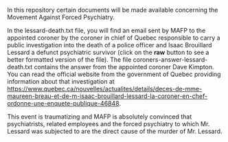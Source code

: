 In this repository certain documents will be made available concerning the Movement Against Forced Psychiatry.

In the lessard-death.txt file, you will find an email sent by MAFP to the appointed coroner by the coroner in chief of Quebec responsible to carry a public investigation into the death of a police officer and Isaac Brouillard Lessard a defunct psychiatric survivor (click on the <b>raw</b> button to see a better formatted version of the file). The file coroners-answer-lessard-death.txt contains the answer from the appointed coroner Dave Kimpton. You can read the official website from the government of Quebec providing information about that investigation at https://www.quebec.ca/nouvelles/actualites/details/deces-de-mme-maureen-breau-et-de-m-isaac-brouillard-lessard-la-coroner-en-chef-ordonne-une-enquete-publique-46848.

This event is traumatizing and MAFP is absolutely convinced that psychiatrists, related employees and the forced psychiatry to which Mr. Lessard was subjected to are the direct cause of the murder of Mr. Lessard.
